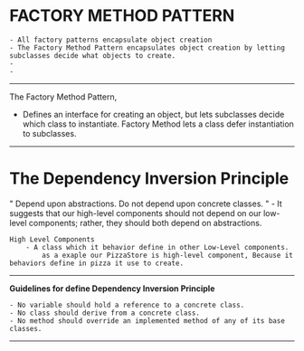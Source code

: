 
# FACTORY METHOD PATTERN

    - All factory patterns encapsulate object creation
    - The Factory Method Pattern encapsulates object creation by letting subclasses decide what objects to create.
    -
    -
---
The Factory Method Pattern,
- Defines an interface for creating an object, but lets subclasses decide which class to instantiate. Factory Method lets a class defer instantiation to subclasses.

---

# The Dependency Inversion Principle
" Depend upon abstractions. Do not depend upon concrete classes. "
    - It suggests that our high-level components should not depend on our low-level components; rather, they should both depend on abstractions.

    High Level Components
        - A class which it behavior define in other Low-Level components.
            as a exaple our PizzaStore is high-level component, Because it behaviors define in pizza it use to create.
---

**Guidelines for define Dependency Inversion Principle**

    - No variable should hold a reference to a concrete class.
    - No class should derive from a concrete class.
    - No method should override an implemented method of any of its base classes.

---


